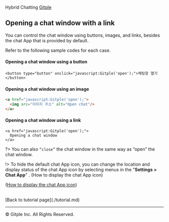 Hybrid Chatting [Gitple](https://gitple.io/en)

## Opening a chat window with a link

You can control the chat window using buttons, images, and links, besides the chat App that is provided by default.

Refer to the following sample codes for each case.


#### Opening a chat window using a button

```
<button type="button" onclick="javascript:Gitple('open');">채팅창 열기</button>
```

#### Opening a chat window using an image

```html
<a href="javascript:Gitple('open');">
  <img src="이미지 주소" alt="Open chat"/>
</a>
```

#### Opening a chat window using a link

```
<a href="javascript:Gitple('open');">
  Opening a chat window
</a>
```

?> You can also `“close”` the chat window in the same way as “open” the chat window.

!> To hide the default chat App icon, you can change the location and display status of the chat App icon by selecting menus in the "**Settings > Chat App**" . (How to display the chat App icon)

([How to display the chat App icon](http://guide.gitple.io/#/howto?id=%ec%84%9c%eb%b9%84%ec%8a%a4-%ec%84%a4%ec%a0%95-gt-%ec%b1%84%ed%8c%85%ec%95%b1))

<br>
[Back to tutorial page](./tutorial.md)

---

© Gitple Inc. All Rights Reserved.
